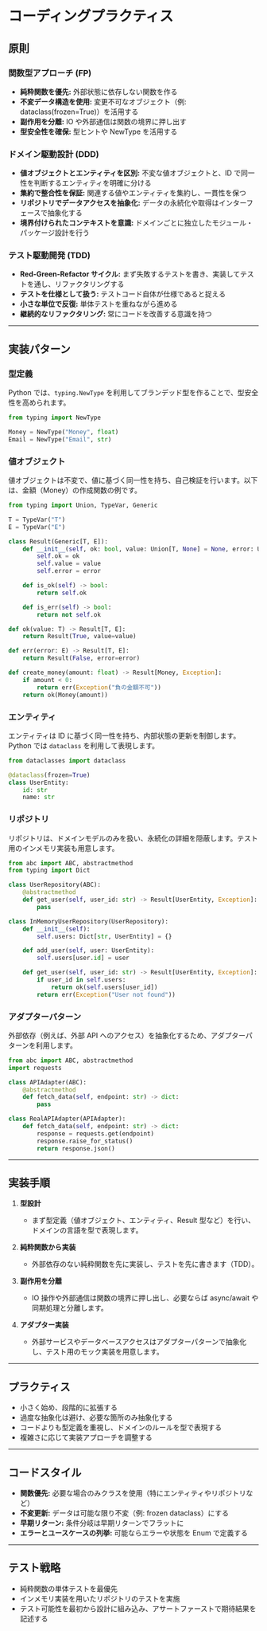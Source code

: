
# コーディングプラクティス

## 原則

### 関数型アプローチ (FP)
- **純粋関数を優先:** 外部状態に依存しない関数を作る  
- **不変データ構造を使用:** 変更不可なオブジェクト（例: dataclass(frozen=True)）を活用する  
- **副作用を分離:** IO や外部通信は関数の境界に押し出す  
- **型安全性を確保:** 型ヒントや NewType を活用する

### ドメイン駆動設計 (DDD)
- **値オブジェクトとエンティティを区別:** 不変な値オブジェクトと、ID で同一性を判断するエンティティを明確に分ける  
- **集約で整合性を保証:** 関連する値やエンティティを集約し、一貫性を保つ  
- **リポジトリでデータアクセスを抽象化:** データの永続化や取得はインターフェースで抽象化する  
- **境界付けられたコンテキストを意識:** ドメインごとに独立したモジュール・パッケージ設計を行う

### テスト駆動開発 (TDD)
- **Red-Green-Refactor サイクル:** まず失敗するテストを書き、実装してテストを通し、リファクタリングする  
- **テストを仕様として扱う:** テストコード自体が仕様であると捉える  
- **小さな単位で反復:** 単体テストを重ねながら進める  
- **継続的なリファクタリング:** 常にコードを改善する意識を持つ

---

## 実装パターン

### 型定義

Python では、`typing.NewType` を利用してブランデッド型を作ることで、型安全性を高められます。

```python
from typing import NewType

Money = NewType("Money", float)
Email = NewType("Email", str)
```

### 値オブジェクト

値オブジェクトは不変で、値に基づく同一性を持ち、自己検証を行います。以下は、金額（Money）の作成関数の例です。

```python
from typing import Union, TypeVar, Generic

T = TypeVar("T")
E = TypeVar("E")

class Result(Generic[T, E]):
    def __init__(self, ok: bool, value: Union[T, None] = None, error: Union[E, None] = None):
        self.ok = ok
        self.value = value
        self.error = error

    def is_ok(self) -> bool:
        return self.ok

    def is_err(self) -> bool:
        return not self.ok

def ok(value: T) -> Result[T, E]:
    return Result(True, value=value)

def err(error: E) -> Result[T, E]:
    return Result(False, error=error)

def create_money(amount: float) -> Result[Money, Exception]:
    if amount < 0:
        return err(Exception("負の金額不可"))
    return ok(Money(amount))
```

### エンティティ

エンティティは ID に基づく同一性を持ち、内部状態の更新を制御します。Python では `dataclass` を利用して表現します。

```python
from dataclasses import dataclass

@dataclass(frozen=True)
class UserEntity:
    id: str
    name: str
```

### リポジトリ

リポジトリは、ドメインモデルのみを扱い、永続化の詳細を隠蔽します。テスト用のインメモリ実装も用意します。

```python
from abc import ABC, abstractmethod
from typing import Dict

class UserRepository(ABC):
    @abstractmethod
    def get_user(self, user_id: str) -> Result[UserEntity, Exception]:
        pass

class InMemoryUserRepository(UserRepository):
    def __init__(self):
        self.users: Dict[str, UserEntity] = {}

    def add_user(self, user: UserEntity):
        self.users[user.id] = user

    def get_user(self, user_id: str) -> Result[UserEntity, Exception]:
        if user_id in self.users:
            return ok(self.users[user_id])
        return err(Exception("User not found"))
```

### アダプターパターン

外部依存（例えば、外部 API へのアクセス）を抽象化するため、アダプターパターンを利用します。

```python
from abc import ABC, abstractmethod
import requests

class APIAdapter(ABC):
    @abstractmethod
    def fetch_data(self, endpoint: str) -> dict:
        pass

class RealAPIAdapter(APIAdapter):
    def fetch_data(self, endpoint: str) -> dict:
        response = requests.get(endpoint)
        response.raise_for_status()
        return response.json()
```

---

## 実装手順

1. **型設計**  
   - まず型定義（値オブジェクト、エンティティ、Result 型など）を行い、ドメインの言語を型で表現します。

2. **純粋関数から実装**  
   - 外部依存のない純粋関数を先に実装し、テストを先に書きます（TDD）。

3. **副作用を分離**  
   - IO 操作や外部通信は関数の境界に押し出し、必要ならば async/await や同期処理と分離します。

4. **アダプター実装**  
   - 外部サービスやデータベースアクセスはアダプターパターンで抽象化し、テスト用のモック実装を用意します。

---

## プラクティス

- 小さく始め、段階的に拡張する  
- 過度な抽象化は避け、必要な箇所のみ抽象化する  
- コードよりも型定義を重視し、ドメインのルールを型で表現する  
- 複雑さに応じて実装アプローチを調整する

---

## コードスタイル

- **関数優先:** 必要な場合のみクラスを使用（特にエンティティやリポジトリなど）
- **不変更新:** データは可能な限り不変（例: frozen dataclass）にする
- **早期リターン:** 条件分岐は早期リターンでフラットに
- **エラーとユースケースの列挙:** 可能ならエラーや状態を Enum で定義する

---

## テスト戦略

- 純粋関数の単体テストを最優先  
- インメモリ実装を用いたリポジトリのテストを実施  
- テスト可能性を最初から設計に組み込み、アサートファーストで期待結果を記述する
